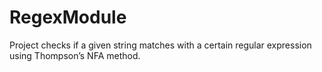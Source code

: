 # RegexModule
Project checks if a given string matches with a certain regular expression using Thompson’s NFA method.

